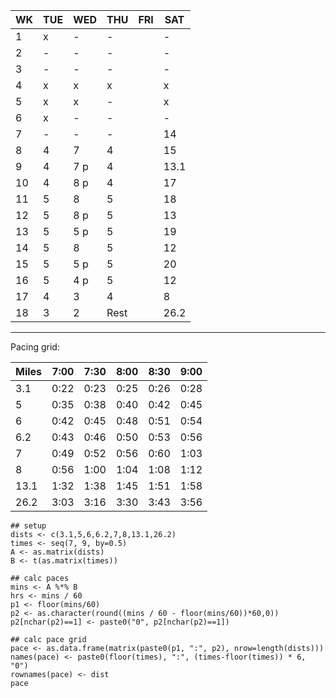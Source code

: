
| WK | TUE | WED | THU | FRI | SAT |
|----|-----|-----|-----|-----|-----|
| 1  | x   | -   | -   |     | -   |
| 2  | -   | -   | -   |     | -   |
| 3  | -   | -   | -   |     | -   |
| 4  | x   | x   | x   |     | x   |
| 5  | x   | x 	 | -   |     | x   |
| 6  | x   | -   | -   |     | -   |
| 7  | -   | -   | -   |     | 14  |
| 8  | 4   | 7 	 | 4   |     | 15  |
| 9  | 4   | 7 p | 4   |     | 13.1 |
| 10 | 4   | 8 p | 4   |     | 17  |
| 11 | 5   | 8 	 | 5   |     | 18  |
| 12 | 5   | 8 p | 5   |     | 13  |
| 13 | 5   | 5 p | 5   |     | 19  |
| 14 | 5   | 8 	 | 5   |     | 12  |
| 15 | 5   | 5 p | 5   |     | 20  |
| 16 | 5   | 4 p | 5   |     | 12  |
| 17 | 4   | 3   | 4   |     | 8   |
| 18 | 3   | 2   | Rest|     | 26.2 |

-----------

Pacing grid:

| Miles | 7:00 | 7:30 | 8:00 | 8:30 | 9:00 |
|------|------|------|------|------|------|
| 3.1  | 0:22 | 0:23 | 0:25 | 0:26 | 0:28 |
| 5    | 0:35 | 0:38 | 0:40 | 0:42 | 0:45 |
| 6    | 0:42 | 0:45 | 0:48 | 0:51 | 0:54 |
| 6.2  | 0:43 | 0:46 | 0:50 | 0:53 | 0:56 |
| 7    | 0:49 | 0:52 | 0:56 | 0:60 | 1:03 |
| 8    | 0:56 | 1:00 | 1:04 | 1:08 | 1:12 |
| 13.1 | 1:32 | 1:38 | 1:45 | 1:51 | 1:58 |
| 26.2 | 3:03 | 3:16 | 3:30 | 3:43 | 3:56 |

```{r}
## setup
dists <- c(3.1,5,6,6.2,7,8,13.1,26.2)
times <- seq(7, 9, by=0.5)
A <- as.matrix(dists)
B <- t(as.matrix(times))

## calc paces
mins <- A %*% B
hrs <- mins / 60
p1 <- floor(mins/60)
p2 <- as.character(round((mins / 60 - floor(mins/60))*60,0))
p2[nchar(p2)==1] <- paste0("0", p2[nchar(p2)==1])

## calc pace grid
pace <- as.data.frame(matrix(paste0(p1, ":", p2), nrow=length(dists)))
names(pace) <- paste0(floor(times), ":", (times-floor(times)) * 6, "0")
rownames(pace) <- dist 
pace
```
